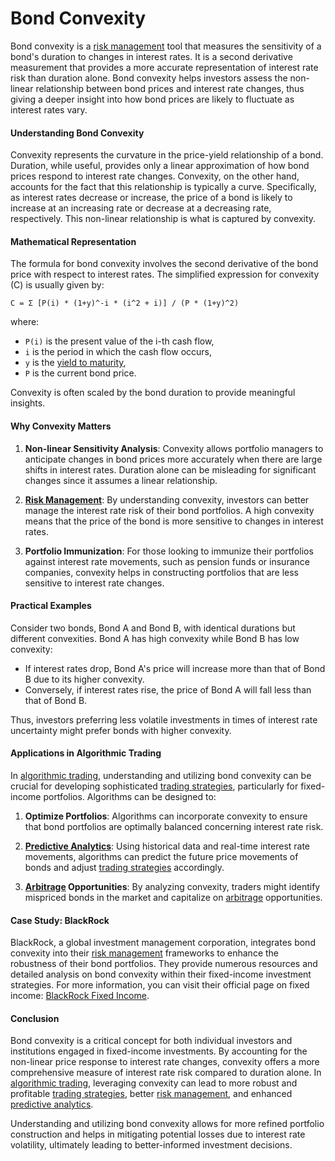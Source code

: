 # Bond Convexity

Bond convexity is a [risk management](../r/risk_management.md) tool that measures the sensitivity of a bond's duration to changes in interest rates. It is a second derivative measurement that provides a more accurate representation of interest rate risk than duration alone. Bond convexity helps investors assess the non-linear relationship between bond prices and interest rate changes, thus giving a deeper insight into how bond prices are likely to fluctuate as interest rates vary.

#### Understanding Bond Convexity

Convexity represents the curvature in the price-yield relationship of a bond. Duration, while useful, provides only a linear approximation of how bond prices respond to interest rate changes. Convexity, on the other hand, accounts for the fact that this relationship is typically a curve. Specifically, as interest rates decrease or increase, the price of a bond is likely to increase at an increasing rate or decrease at a decreasing rate, respectively. This non-linear relationship is what is captured by convexity.

#### Mathematical Representation

The formula for bond convexity involves the second derivative of the bond price with respect to interest rates. The simplified expression for convexity (C) is usually given by:

```
C = Σ [P(i) * (1+y)^-i * (i^2 + i)] / (P * (1+y)^2)
```

where:
- `P(i)` is the present value of the i-th cash flow,
- `i` is the period in which the cash flow occurs,
- `y` is the [yield to maturity](../y/yield_to_maturity.md),
- `P` is the current bond price.

Convexity is often scaled by the bond duration to provide meaningful insights.

#### Why Convexity Matters

1. **Non-linear Sensitivity Analysis**: Convexity allows portfolio managers to anticipate changes in bond prices more accurately when there are large shifts in interest rates. Duration alone can be misleading for significant changes since it assumes a linear relationship.
  
2. **[Risk Management](../r/risk_management.md)**: By understanding convexity, investors can better manage the interest rate risk of their bond portfolios. A high convexity means that the price of the bond is more sensitive to changes in interest rates.

3. **Portfolio Immunization**: For those looking to immunize their portfolios against interest rate movements, such as pension funds or insurance companies, convexity helps in constructing portfolios that are less sensitive to interest rate changes.

#### Practical Examples

Consider two bonds, Bond A and Bond B, with identical durations but different convexities. Bond A has high convexity while Bond B has low convexity:

- If interest rates drop, Bond A's price will increase more than that of Bond B due to its higher convexity.
- Conversely, if interest rates rise, the price of Bond A will fall less than that of Bond B.

Thus, investors preferring less volatile investments in times of interest rate uncertainty might prefer bonds with higher convexity.

#### Applications in Algorithmic Trading

In [algorithmic trading](../a/algorithmic_trading.md), understanding and utilizing bond convexity can be crucial for developing sophisticated [trading strategies](../t/trading_strategies.md), particularly for fixed-income portfolios. Algorithms can be designed to:
  
1. **Optimize Portfolios**: Algorithms can incorporate convexity to ensure that bond portfolios are optimally balanced concerning interest rate risk.
  
2. **[Predictive Analytics](../p/predictive_analytics.md)**: Using historical data and real-time interest rate movements, algorithms can predict the future price movements of bonds and adjust [trading strategies](../t/trading_strategies.md) accordingly.
  
3. **[Arbitrage](../a/arbitrage.md) Opportunities**: By analyzing convexity, traders might identify mispriced bonds in the market and capitalize on [arbitrage](../a/arbitrage.md) opportunities.

#### Case Study: BlackRock

BlackRock, a global investment management corporation, integrates bond convexity into their [risk management](../r/risk_management.md) frameworks to enhance the robustness of their bond portfolios. They provide numerous resources and detailed analysis on bond convexity within their fixed-income investment strategies. For more information, you can visit their official page on fixed income: [BlackRock Fixed Income](https://www.blackrock.com/us/individual/products/mutual-funds/insights/understanding-fixed-income).

#### Conclusion

Bond convexity is a critical concept for both individual investors and institutions engaged in fixed-income investments. By accounting for the non-linear price response to interest rate changes, convexity offers a more comprehensive measure of interest rate risk compared to duration alone. In [algorithmic trading](../a/algorithmic_trading.md), leveraging convexity can lead to more robust and profitable [trading strategies](../t/trading_strategies.md), better [risk management](../r/risk_management.md), and enhanced [predictive analytics](../p/predictive_analytics.md).

Understanding and utilizing bond convexity allows for more refined portfolio construction and helps in mitigating potential losses due to interest rate volatility, ultimately leading to better-informed investment decisions.